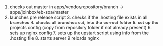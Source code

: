 #




1. checks out master in apps/vendor/repository/branch -> apps/joinbox/eb-soa/master
2. launches pre release script
    3. checks if the .hosting file exists in all branches
    4. checks all branches out, into the correct folder
    5. set up the projects config (copy from repository folder if not already present)
    6. sets up nginx config 
    7. sets up the upstart script using info from the .hosting file
    8. starts server
    9 reloads nginx

